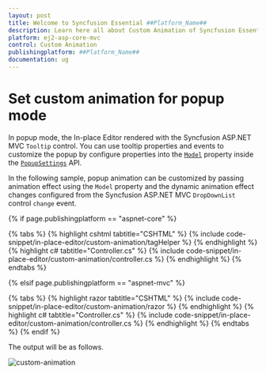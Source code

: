 ```yaml
---
layout: post
title: Welcome to Syncfusion Essential ##Platform_Name##
description: Learn here all about Custom Animation of Syncfusion Essential ##Platform_Name## widgets based on HTML5 and jQuery.
platform: ej2-asp-core-mvc
control: Custom Animation
publishingplatform: ##Platform_Name##
documentation: ug
---
```



# Set custom animation for popup mode

In popup mode, the In-place Editor rendered with the Syncfusion ASP.NET MVC `Tooltip` control. You can use tooltip properties and events to customize the popup by configure properties into the [`Model`](https://help.syncfusion.com/cr/aspnetcore-js2/Syncfusion.EJ2.InPlaceEditor.InPlaceEditor.html#Syncfusion_EJ2_InPlaceEditor_InPlaceEditor_Model) property inside the [`PopupSettings`](https://help.syncfusion.com/cr/aspnetcore-js2/Syncfusion.EJ2.InPlaceEditor.InPlaceEditor.html#Syncfusion_EJ2_InPlaceEditor_InPlaceEditor_PopupSettings) API.

In the following sample, popup animation can be customized by passing animation effect using the `Model` property and the dynamic animation effect changes configured from the Syncfusion ASP.NET MVC `DropDownList` control `change` event.

{% if page.publishingplatform == "aspnet-core" %}

{% tabs %}
{% highlight cshtml tabtitle="CSHTML" %}
{% include code-snippet/in-place-editor/custom-animation/tagHelper %}
{% endhighlight %}
{% highlight c# tabtitle="Controller.cs" %}
{% include code-snippet/in-place-editor/custom-animation/controller.cs %}
{% endhighlight %}
{% endtabs %}

{% elsif page.publishingplatform == "aspnet-mvc" %}

{% tabs %}
{% highlight razor tabtitle="CSHTML" %}
{% include code-snippet/in-place-editor/custom-animation/razor %}
{% endhighlight %}
{% highlight c# tabtitle="Controller.cs" %}
{% include code-snippet/in-place-editor/custom-animation/controller.cs %}
{% endhighlight %}
{% endtabs %}
{% endif %}



The output will be as follows.

![custom-animation](../../in-place-editor/images/custom-animation.PNG)